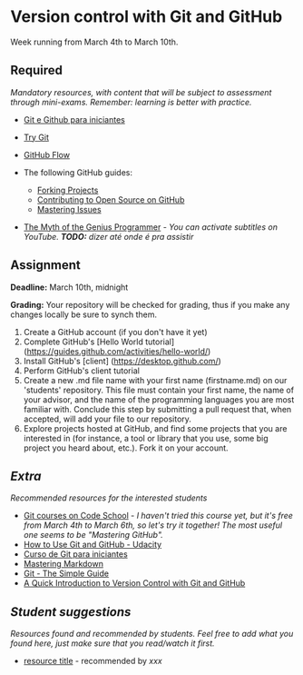 # Version control with Git and GitHub

Week running from March 4th to March 10th.

## Required 
*Mandatory resources, with content that will be subject to assessment through mini-exams. Remember: learning is better with practice.*

* [Git e Github para iniciantes](https://www.youtube.com/watch?v=UMhskLXJuq4)
* [Try Git](https://try.github.io/levels/1/challenges/1)
* [GitHub Flow](http://scottchacon.com/2011/08/31/github-flow.html)
* The following GitHub guides:
  * [Forking Projects](https://guides.github.com/activities/forking/)
  * [Contributing to Open Source on GitHub](https://guides.github.com/activities/contributing-to-open-source/)
  * [Mastering Issues](https://guides.github.com/features/issues/)
  
  
* [The Myth of the Genius Programmer](https://www.youtube.com/watch?v=0SARbwvhupQ) - _You can activate subtitles on YouTube. **TODO:** dizer até onde é pra assistir_


## Assignment
**Deadline:** March 10th, midnight

**Grading:** Your repository will be checked for grading, thus if you make any changes locally be sure to synch them.

1. Create a GitHub account (if you don't have it yet)
2. Complete GitHub's [Hello World tutorial] (https://guides.github.com/activities/hello-world/)
2. Install GitHub's [client] (https://desktop.github.com/)
4. Perform GitHub's client tutorial
5. Create a new .md file name with your first name (firstname.md) on our 'students' repository. This file must contain your first name, the name of your advisor, and the name of the programming languages you are most familiar with. Conclude this step by submitting a pull request that, when accepted, will add your file to our repository.
6. Explore projects hosted at GitHub, and find some projects that you are interested in (for instance, a tool or library that you use, some big project you heard about, etc.). Fork it on your account.



## *Extra*
*Recommended resources for the interested students*

* [Git courses on Code School](https://www.codeschool.com/learn/git) - *I haven't tried this course yet, but it's free from March 4th to March 6th, so let's try it together! The most useful one seems to be "Mastering GitHub".*
* [How to Use Git and GitHub - Udacity](https://www.udacity.com/course/viewer#!/c-ud775/l-2980038599/m-2960778924)
* [Curso de Git para iniciantes](https://www.youtube.com/playlist?list=PLInBAd9OZCzzHBJjLFZzRl6DgUmOeG3H0)
* [Mastering Markdown](https://guides.github.com/features/mastering-markdown/)
* [Git - The Simple Guide](http://rogerdudler.github.io/git-guide/)
* [A Quick Introduction to Version Control with Git and GitHub](http://journals.plos.org/ploscompbiol/article?id=10.1371/journal.pcbi.1004668)


## *Student suggestions*
*Resources found and recommended by students. Feel free to add what you found here, just make sure that you read/watch it first.*

* [resource title](http://www.google.com) - recommended by *xxx*
